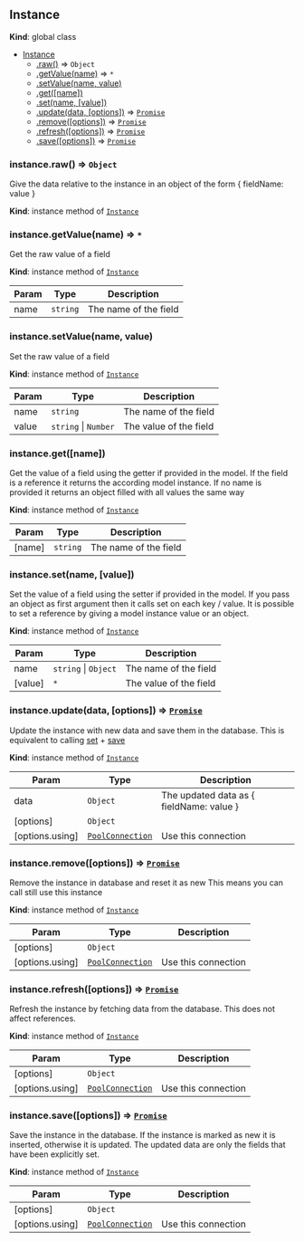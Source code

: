 <a name="Instance"></a>
## Instance
**Kind**: global class  

* [Instance](#Instance)
  * [.raw()](#Instance+raw) ⇒ <code>Object</code>
  * [.getValue(name)](#Instance+getValue) ⇒ <code>\*</code>
  * [.setValue(name, value)](#Instance+setValue)
  * [.get([name])](#Instance+get)
  * [.set(name, [value])](#Instance+set)
  * [.update(data, [options])](#Instance+update) ⇒ <code>[Promise](https://github.com/petkaantonov/bluebird)</code>
  * [.remove([options])](#Instance+remove) ⇒ <code>[Promise](https://github.com/petkaantonov/bluebird)</code>
  * [.refresh([options])](#Instance+refresh) ⇒ <code>[Promise](https://github.com/petkaantonov/bluebird)</code>
  * [.save([options])](#Instance+save) ⇒ <code>[Promise](https://github.com/petkaantonov/bluebird)</code>

<a name="Instance+raw"></a>
### instance.raw() ⇒ <code>Object</code>
Give the data relative to the instance in an object of the form { fieldName: value }

**Kind**: instance method of <code>[Instance](#Instance)</code>  
<a name="Instance+getValue"></a>
### instance.getValue(name) ⇒ <code>\*</code>
Get the raw value of a field

**Kind**: instance method of <code>[Instance](#Instance)</code>  

| Param | Type | Description |
| --- | --- | --- |
| name | <code>string</code> | The name of the field |

<a name="Instance+setValue"></a>
### instance.setValue(name, value)
Set the raw value of a field

**Kind**: instance method of <code>[Instance](#Instance)</code>  

| Param | Type | Description |
| --- | --- | --- |
| name | <code>string</code> | The name of the field |
| value | <code>string</code> &#124; <code>Number</code> | The value of the field |

<a name="Instance+get"></a>
### instance.get([name])
Get the value of a field using the getter if provided in the model.
If the field is a reference it returns the according model instance.
If no name is provided it returns an object filled with all values the same way

**Kind**: instance method of <code>[Instance](#Instance)</code>  

| Param | Type | Description |
| --- | --- | --- |
| [name] | <code>string</code> | The name of the field |

<a name="Instance+set"></a>
### instance.set(name, [value])
Set the value of a field using the setter if provided in the model.
If you pass an object as first argument then it calls set on each key / value.
It is possible to set a reference by giving a model instance value or an object.

**Kind**: instance method of <code>[Instance](#Instance)</code>  

| Param | Type | Description |
| --- | --- | --- |
| name | <code>string</code> &#124; <code>Object</code> | The name of the field |
| [value] | <code>\*</code> | The value of the field |

<a name="Instance+update"></a>
### instance.update(data, [options]) ⇒ <code>[Promise](https://github.com/petkaantonov/bluebird)</code>
Update the instance with new data and save them in the database.
This is equivalent to calling [set](#Instance+set) + [save](#Instance+save)

**Kind**: instance method of <code>[Instance](#Instance)</code>  

| Param | Type | Description |
| --- | --- | --- |
| data | <code>Object</code> | The updated data as { fieldName: value } |
| [options] | <code>Object</code> |  |
| [options.using] | <code>[PoolConnection](https://github.com/felixge/node-mysql#pooling-connections)</code> | Use this connection |

<a name="Instance+remove"></a>
### instance.remove([options]) ⇒ <code>[Promise](https://github.com/petkaantonov/bluebird)</code>
Remove the instance in database and reset it as new
This means you can call still use this instance

**Kind**: instance method of <code>[Instance](#Instance)</code>  

| Param | Type | Description |
| --- | --- | --- |
| [options] | <code>Object</code> |  |
| [options.using] | <code>[PoolConnection](https://github.com/felixge/node-mysql#pooling-connections)</code> | Use this connection |

<a name="Instance+refresh"></a>
### instance.refresh([options]) ⇒ <code>[Promise](https://github.com/petkaantonov/bluebird)</code>
Refresh the instance by fetching data from the database.
This does not affect references.

**Kind**: instance method of <code>[Instance](#Instance)</code>  

| Param | Type | Description |
| --- | --- | --- |
| [options] | <code>Object</code> |  |
| [options.using] | <code>[PoolConnection](https://github.com/felixge/node-mysql#pooling-connections)</code> | Use this connection |

<a name="Instance+save"></a>
### instance.save([options]) ⇒ <code>[Promise](https://github.com/petkaantonov/bluebird)</code>
Save the instance in the database.
If the instance is marked as new it is inserted, otherwise it is updated.
The updated data are only the fields that have been explicitly set.

**Kind**: instance method of <code>[Instance](#Instance)</code>  

| Param | Type | Description |
| --- | --- | --- |
| [options] | <code>Object</code> |  |
| [options.using] | <code>[PoolConnection](https://github.com/felixge/node-mysql#pooling-connections)</code> | Use this connection |

